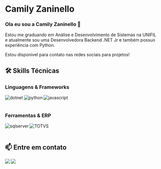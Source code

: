 # Camily Zaninello

### Ola eu sou a Camily Zaninello 👋 
Estou me graduando em Análise e Desenvolvimento de Sistemas na UNIFIL e atualmente sou uma Desenvolvedora Backend .NET Jr e também possuo experiência com Python.

Estou disponivel para contato nas redes sociais para projetos!


## 🛠 Skills Técnicas

### Linguagens & Frameworks
<div>
<img align="left" alt="dotnet" src="https://img.shields.io/badge/.NET-512BD4?style=for-the-badge&logo=dotnet&logoColor=white" />
<img align="left" alt="python" src="https://img.shields.io/badge/Python-3776AB?style=for-the-badge&logo=python&logoColor=white" />
<img align="left" alt="javascript" src="https://img.shields.io/badge/JavaScript-F7DF1E.svg?style=for-the-badge&logo=JavaScript&logoColor=black"/>
</div>

<br><br>

### Ferramentas & ERP
<div>
<img align="left" alt="sqlserver" src="https://img.shields.io/badge/Microsoft_SQL_Server-CC2927?style=for-the-badge&logo=microsoft-sql-server&logoColor=white" />
<img align="left" alt="TOTVS" src="https://img.shields.io/badge/TOTVS-363636.svg?style=for-the-badge&logo=TOTVS&logoColor=whitee" />
</div>

<br><br>

## 📫 Entre em contato
<div>
<a href="mailto:camilyzaninello20@gmail.com" target="_blank">
<img align="left" src="https://img.shields.io/badge/Gmail-D14836?style=for-the-badge&logo=gmail&logoColor=white"/>
</a>
<a href="https://www.linkedin.com/in/camily-dev/" target="_blank">
<img align="left" src="https://img.shields.io/badge/linkedin-%230077B5.svg?style=for-the-badge&logo=linkedin&logoColor=white">
</a>
</div>